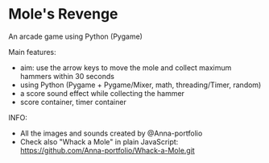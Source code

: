 # Mole's Revenge
An arcade game using Python (Pygame)

Main features:
- aim: use the arrow keys to move the mole and collect maximum hammers within 30 seconds
- using Python (Pygame + Pygame/Mixer, math, threading/Timer, random)
- a score sound effect while collecting the hammer
- score container, timer container


INFO: 
- All the images and sounds created by @Anna-portfolio
- Check also "Whack a Mole" in plain JavaScript: https://github.com/Anna-portfolio/Whack-a-Mole.git
